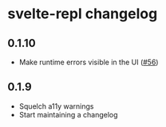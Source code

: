 # svelte-repl changelog

## 0.1.10

* Make runtime errors visible in the UI ([#56](https://github.com/sveltejs/svelte-repl/pull/56))

## 0.1.9

* Squelch a11y warnings
* Start maintaining a changelog